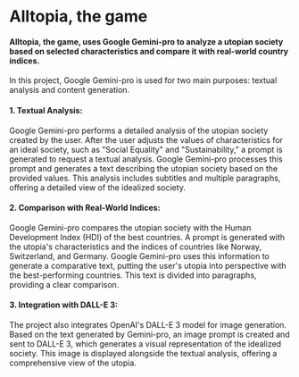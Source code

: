 # Alltopia, the game

#### Alltopia, the game,  uses Google Gemini-pro to analyze a utopian society based on selected characteristics and compare it with real-world country indices.

In this project, Google Gemini-pro is used for two main purposes: textual analysis and content generation.

#### 1. Textual Analysis:
Google Gemini-pro performs a detailed analysis of the utopian society created by the user. After the user adjusts the values of characteristics for an ideal society, such as "Social Equality" and "Sustainability," a prompt is generated to request a textual analysis. Google Gemini-pro processes this prompt and generates a text describing the utopian society based on the provided values. This analysis includes subtitles and multiple paragraphs, offering a detailed view of the idealized society.

#### 2. Comparison with Real-World Indices:
Google Gemini-pro compares the utopian society with the Human Development Index (HDI) of the best countries. A prompt is generated with the utopia's characteristics and the indices of countries like Norway, Switzerland, and Germany. Google Gemini-pro uses this information to generate a comparative text, putting the user's utopia into perspective with the best-performing countries. This text is divided into paragraphs, providing a clear comparison.

#### 3. Integration with DALL-E 3:
The project also integrates OpenAI's DALL-E 3 model for image generation. Based on the text generated by Gemini-pro, an image prompt is created and sent to DALL-E 3, which generates a visual representation of the idealized society. This image is displayed alongside the textual analysis, offering a comprehensive view of the utopia.
